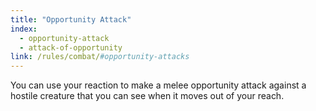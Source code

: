 ```yaml
---
title: "Opportunity Attack"
index:
  - opportunity-attack
  - attack-of-opportunity
link: /rules/combat/#opportunity-attacks
---
```

You can use your reaction to make a melee opportunity attack against a hostile creature that you can see when it moves out of your reach.
